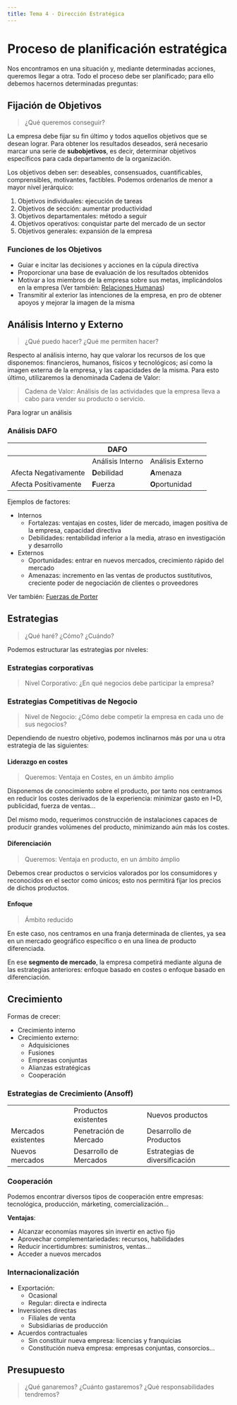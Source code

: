 ```yaml
---
title: Tema 4 - Dirección Estratégica
---
```


# Proceso de planificación estratégica

Nos encontramos en una situación y, mediante determinadas acciones, queremos llegar a otra. Todo el proceso debe ser planificado; para ello debemos hacernos determinadas preguntas:

## Fijación de Objetivos

> ¿Qué queremos conseguir?

La empresa debe fijar su fin último y todos aquellos objetivos que se desean lograr. Para obtener los resultados deseados, será necesario marcar una serie de **subobjetivos**, es decir, determinar objetivos específicos para cada departamento de la organización.

Los objetivos deben ser: deseables, consensuados, cuantificables, comprensibles, motivantes, factibles. Podemos ordenarlos de menor a mayor nivel jerárquico:

1. Objetivos individuales: ejecución de tareas
2. Objetivos de sección: aumentar productividad
3. Objetivos departamentales: método a seguir
4. Objetivos operativos: conquistar parte del mercado de un sector
5. Objetivos generales: expansión de la empresa

### Funciones de los Objetivos

* Guiar e incitar las decisiones y acciones en la cúpula directiva
* Proporcionar una base de evaluación de los resultados obtenidos
* Motivar a los miembros de la empresa sobre sus metas, implicándolos en la empresa (Ver también: [Relaciones Humanas](/gohp/tema-2#relaciones-humanas))
* Transmitir al exterior las intenciones de la empresa, en pro de obtener apoyos y mejorar la imagen de la misma


## Análisis Interno y Externo

> ¿Qué puedo hacer?
> ¿Qué me permiten hacer?

Respecto al análisis interno, hay que valorar los recursos de los que disponemos: financieros, humanos, físicos y tecnológicos; así como la imagen externa de la empresa, y las capacidades de la misma. Para esto último, utilizaremos la denominada Cadena de Valor:

> Cadena de Valor: Análisis de las actividades que la empresa lleva a cabo para vender su producto o servicio.

Para lograr un análisis

### Análisis DAFO

| | DAFO | |
---|---|---
| | Análisis Interno | Análisis Externo
Afecta Negativamente | **D**ebilidad | **A**menaza
Afecta Positivamente | **F**uerza | **O**portunidad

Ejemplos de factores:

* Internos
	* Fortalezas: ventajas en costes, líder de mercado, imagen positiva de la empresa, capacidad directiva
	* Debilidades: rentabilidad inferior a la media, atraso en investigación y desarrollo
* Externos
	* Oportunidades: entrar en nuevos mercados, crecimiento rápido del mercado
	* Amenazas: incremento en las ventas de productos sustitutivos, creciente poder de negociación de clientes o proveedores

Ver también: [Fuerzas de Porter](/gohp/tema-3#modelo-de-las-5-fuerzas-competitivas-de-porter)

## Estrategias

> ¿Qué haré? ¿Cómo? ¿Cuándo?

Podemos estructurar las estrategias por niveles:

### Estrategias corporativas

> Nivel Corporativo: ¿En qué negocios debe participar la empresa?

### Estrategias Competitivas de Negocio

> Nivel de Negocio: ¿Cómo debe competir la empresa en cada uno de sus negocios?

Dependiendo de nuestro objetivo, podemos inclinarnos más por una u otra estrategia de las siguientes:

#### Liderazgo en costes

> Queremos: Ventaja en Costes, en un ámbito ámplio

Disponemos de conocimiento sobre el producto, por tanto nos centramos en reducir los costes derivados de la experiencia: minimizar gasto en I+D, publicidad, fuerza de ventas...

Del mismo modo, requerimos construcción de instalaciones capaces de producir grandes volúmenes del producto, minimizando aún más los costes.

#### Diferenciación

> Queremos: Ventaja en producto, en un ámbito ámplio

Debemos crear productos o servicios valorados por los consumidores y reconocidos en el sector como únicos; esto nos permitirá fijar los precios de dichos productos.

#### Enfoque

> Ámbito reducido

En este caso, nos centramos en una franja determinada de clientes, ya sea en un mercado geográfico específico o en una línea de producto diferenciada.

En ese **segmento de mercado**, la empresa competirá mediante alguna de las estrategias anteriores: enfoque basado en costes o enfoque basado en diferenciación.

## Crecimiento

Formas de crecer:

* Crecimiento interno
* Crecimiento externo:
	* Adquisiciones
	* Fusiones
	* Empresas conjuntas
	* Alianzas estratégicas
	* Cooperación

### Estrategias de Crecimiento (Ansoff)

| | | |
--- | --- | ---
| | Productos existentes | Nuevos productos
Mercados existentes | Penetración de Mercado | Desarrollo de Productos
Nuevos mercados | Desarrollo de Mercados | Estrategias de diversificación

### Cooperación

Podemos encontrar diversos tipos de cooperación entre empresas: tecnológica, producción, márketing, comercialización...

**Ventajas**:

* Alcanzar economías mayores sin invertir en activo fijo
* Aprovechar complementariedades: recursos, habilidades
* Reducir incertidumbres: suministros, ventas...
* Acceder a nuevos mercados

### Internacionalización

* Exportación:
	* Ocasional
	* Regular: directa e indirecta
* Inversiones directas
	* Filiales de venta
	* Subsidiarias de producción
* Acuerdos contractuales
	* Sin constituir nueva empresa: licencias y franquicias
	* Constitución nueva empresa: empresas conjuntas, consorcios...

## Presupuesto

> ¿Qué ganaremos? ¿Cuánto gastaremos? ¿Qué responsabilidades tendremos?
